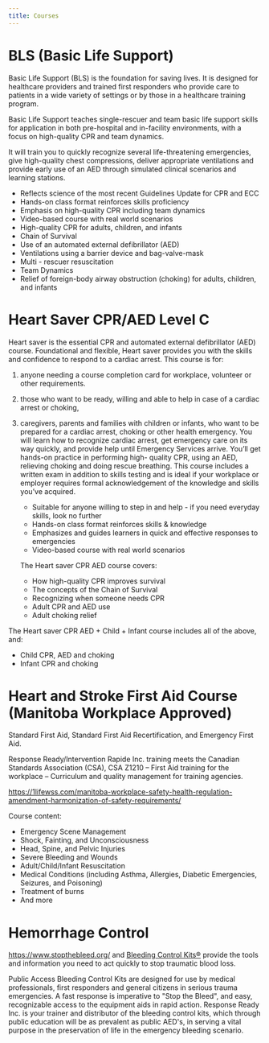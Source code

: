 ```yaml
---
title: Courses
---
```


# BLS (Basic Life Support)

Basic Life Support (BLS) is the foundation for saving lives. It is designed for healthcare providers
and trained first responders who provide care to patients in a wide variety of settings or by
those in a healthcare training program.

Basic Life Support teaches single-rescuer and team basic life support skills for application in
both pre-hospital and in-facility environments, with a focus on high-quality CPR and team
dynamics.

It will train you to quickly recognize several life-threatening emergencies, give high-quality
chest compressions, deliver appropriate ventilations and provide early use of an AED through
simulated clinical scenarios and learning stations.

- Reflects science of the most recent Guidelines Update for CPR and ECC
- Hands-on class format reinforces skills proficiency
- Emphasis on high-quality CPR including team dynamics
- Video-based course with real world scenarios
- High-quality CPR for adults, children, and infants
- Chain of Survival
- Use of an automated external defibrillator (AED)
- Ventilations using a barrier device and bag-valve-mask
- Multi - rescuer resuscitation
- Team Dynamics
- Relief of foreign-body airway obstruction (choking) for adults, children, and infants

# Heart Saver CPR/AED Level C

Heart saver is the essential CPR and automated external defibrillator (AED) course.
Foundational and flexible, Heart saver provides you with the skills and confidence to
respond to a cardiac arrest. This course is for:

1. anyone needing a course completion card for workplace, volunteer or other
   requirements.
2. those who want to be ready, willing and able to help in case of a cardiac arrest or
   choking,
3. caregivers, parents and families with children or infants, who want to be prepared for a
   cardiac arrest, choking or other health emergency.
   You will learn how to recognize cardiac arrest, get emergency care on its way quickly, and
   provide help until Emergency Services arrive. You’ll get hands-on practice in performing high-
   quality CPR, using an AED, relieving choking and doing rescue breathing.
   This course includes a written exam in addition to skills testing and is ideal if your workplace or
   employer requires formal acknowledgement of the knowledge and skills you’ve acquired.

   - Suitable for anyone willing to step in and help - if you need everyday skills, look no further
   - Hands-on class format reinforces skills & knowledge
   - Emphasizes and guides learners in quick and effective responses to emergencies
   - Video-based course with real world scenarios

   The Heart saver CPR AED course covers:

   - How high-quality CPR improves survival
   - The concepts of the Chain of Survival
   - Recognizing when someone needs CPR
   - Adult CPR and AED use
   - Adult choking relief

The Heart saver CPR AED + Child + Infant course includes all of the above, and:

- Child CPR, AED and choking
- Infant CPR and choking

# Heart and Stroke First Aid Course (Manitoba Workplace Approved)

Standard First Aid, Standard First Aid Recertification, and Emergency First Aid.

Response Ready/Intervention Rapide Inc. training meets the Canadian Standards Association (CSA),
CSA Z1210 – First Aid training for the workplace – Curriculum and quality management for training
agencies.

https://1lifewss.com/manitoba-workplace-safety-health-regulation-amendment-harmonization-of-safety-requirements/

Course content:

- Emergency Scene Management
- Shock, Fainting, and Unconsciousness
- Head, Spine, and Pelvic Injuries
- Severe Bleeding and Wounds
- Adult/Child/Infant Resuscitation
- Medical Conditions (including Asthma, Allergies, Diabetic Emergencies, Seizures, and Poisoning)
- Treatment of burns
- And more

# Hemorrhage Control

https://www.stopthebleed.org/ and [Bleeding Control Kits®](https://deepwaterhappy.com/2019/04/11/finding-a-good-bleeding-control-kit-for-your-office-or-classroom/)
 provide the tools and information you need to act quickly to stop
traumatic blood loss.

Public Access Bleeding Control Kits are designed for use by medical professionals, first
responders and general citizens in serious trauma emergencies. A fast response is imperative to
"Stop the Bleed", and easy, recognizable access to the equipment aids in rapid action.
Response Ready Inc. is your trainer and distributor of the bleeding control kits, which through
public education will be as prevalent as public AED's, in serving a vital purpose in the
preservation of life in the emergency bleeding scenario.



